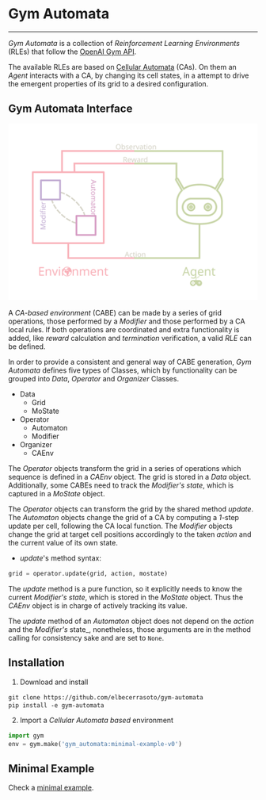 # Gym Automata
---

_Gym Automata_ is a collection of _Reinforcement Learning Environments_ (RLEs) that follow the [OpenAI Gym API](https://gym.openai.com/docs).

The available RLEs are based on [Cellular Automata](https://en.wikipedia.org/wiki/Cellular_automaton) (CAs). On them an _Agent_ interacts with a CA, by changing its cell states, in a attempt to drive the emergent properties of its grid to a desired configuration.

## Gym Automata Interface

![Interface](pics/gym_automata_diagram.svg)

A _CA-based environment_ (CABE) can be made by a series of grid operations, those performed by a _Modifier_ and those performed by a CA local rules. If both operations are coordinated and extra functionality is added, like _reward_ calculation and _termination_ verification, a valid _RLE_ can be defined.

In order to provide a consistent and general way of CABE generation, _Gym Automata_ defines five types of Classes, which by functionality can be grouped into _Data_, _Operator_ and _Organizer_ Classes.
+ Data
	+ Grid
	+ MoState
+ Operator
	+ Automaton
	+ Modifier
+ Organizer
	+ CAEnv

The _Operator_ objects transform the grid in a series of operations which sequence is defined in a _CAEnv_ object. The grid is stored in a _Data_ object. Additionally, some CABEs need to track the _Modifier's state_, which is captured in a _MoState_ object.

The _Operator_ objects can transform the grid by the shared method _update_. The _Automaton_ objects change the grid of a CA by computing a _1_-step update per cell, following the CA local function. The _Modifier_ objects change the grid at target cell positions accordingly to the taken _action_ and the current value of its own state.

+ _update_'s method syntax:
```python
grid = operator.update(grid, action, mostate)
```

The _update_ method is a pure function, so it explicitly needs to know the current _Modifier's state_, which is stored in the _MoState_ object. Thus the _CAEnv_ object is in charge of actively tracking its value.

The _update_ method of an _Automaton_ object does not depend on the _action_ and the _Modifier's_ state_, nonetheless, those arguments are in the method calling for consistency sake and are set to `None`.

## Installation
1. Download and install 
```shell
git clone https://github.com/elbecerrasoto/gym-automata
pip install -e gym-automata
```
2. Import a _Cellular Automata based_ environment
```python
import gym
env = gym.make('gym_automata:minimal-example-v0')
```

## Minimal Example

Check a [minimal example](gym_automata/envs/minimal_example_env.py).
